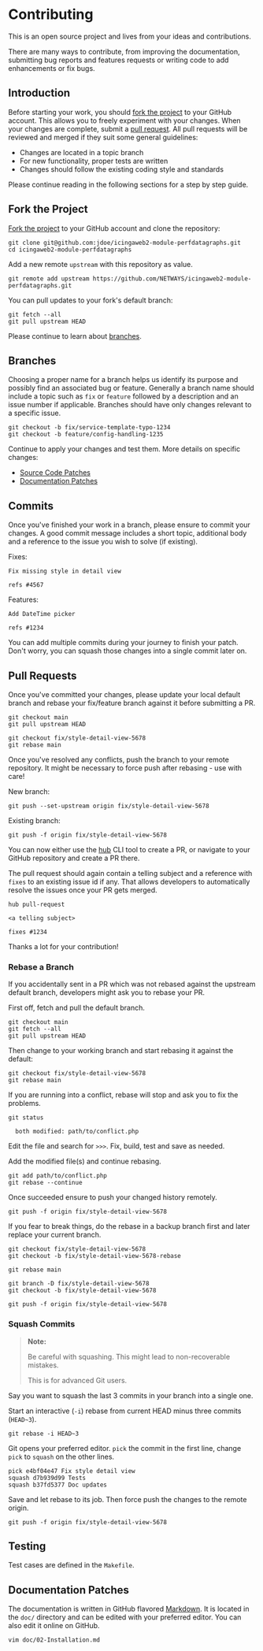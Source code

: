 # Contributing

This is an open source project and lives from your ideas and contributions.

There are many ways to contribute, from improving the documentation, submitting
bug reports and features requests or writing code to add enhancements or fix bugs.

## Introduction

Before starting your work, you should [fork the project](https://help.github.com/articles/fork-a-repo/)
to your GitHub account. This allows you to freely experiment with your changes.
When your changes are complete, submit a [pull request](https://help.github.com/articles/using-pull-requests/).
All pull requests will be reviewed and merged if they suit some general guidelines:

* Changes are located in a topic branch
* For new functionality, proper tests are written
* Changes should follow the existing coding style and standards

Please continue reading in the following sections for a step by step guide.

## Fork the Project

[Fork the project](https://help.github.com/articles/fork-a-repo/) to your GitHub account
and clone the repository:

```
git clone git@github.com:jdoe/icingaweb2-module-perfdatagraphs.git
cd icingaweb2-module-perfdatagraphs
```

Add a new remote `upstream` with this repository as value.

```
git remote add upstream https://github.com/NETWAYS/icingaweb2-module-perfdatagraphs.git
```

You can pull updates to your fork's default branch:

```
git fetch --all
git pull upstream HEAD
```

Please continue to learn about [branches](#branches).

## Branches

Choosing a proper name for a branch helps us identify its purpose and possibly
find an associated bug or feature.
Generally a branch name should include a topic such as `fix` or `feature` followed
by a description and an issue number if applicable. Branches should have only changes
relevant to a specific issue.

```
git checkout -b fix/service-template-typo-1234
git checkout -b feature/config-handling-1235
```

Continue to apply your changes and test them. More details on specific changes:

* [Source Code Patches](#source-code-patches)
* [Documentation Patches](#documentation-patches)

## Commits

Once you've finished your work in a branch, please ensure to commit
your changes. A good commit message includes a short topic, additional body
and a reference to the issue you wish to solve (if existing).

Fixes:

```
Fix missing style in detail view

refs #4567
```

Features:

```
Add DateTime picker

refs #1234
```

You can add multiple commits during your journey to finish your patch.
Don't worry, you can squash those changes into a single commit later on.

## Pull Requests

Once you've committed your changes, please update your local default
branch and rebase your fix/feature branch against it before submitting a PR.

```
git checkout main
git pull upstream HEAD

git checkout fix/style-detail-view-5678
git rebase main
```

Once you've resolved any conflicts, push the branch to your remote repository.
It might be necessary to force push after rebasing - use with care!

New branch:
```
git push --set-upstream origin fix/style-detail-view-5678
```

Existing branch:
```
git push -f origin fix/style-detail-view-5678
```

You can now either use the [hub](https://hub.github.com) CLI tool to create a PR, or navigate
to your GitHub repository and create a PR there.

The pull request should again contain a telling subject and a reference
with `fixes` to an existing issue id if any. That allows developers
to automatically resolve the issues once your PR gets merged.

```
hub pull-request

<a telling subject>

fixes #1234
```

Thanks a lot for your contribution!


### Rebase a Branch

If you accidentally sent in a PR which was not rebased against the upstream default branch,
developers might ask you to rebase your PR.

First off, fetch and pull the default branch.

```
git checkout main
git fetch --all
git pull upstream HEAD
```

Then change to your working branch and start rebasing it against the default:

```
git checkout fix/style-detail-view-5678
git rebase main
```

If you are running into a conflict, rebase will stop and ask you to fix the problems.

```
git status

  both modified: path/to/conflict.php
```

Edit the file and search for `>>>`. Fix, build, test and save as needed.

Add the modified file(s) and continue rebasing.

```
git add path/to/conflict.php
git rebase --continue
```

Once succeeded ensure to push your changed history remotely.

```
git push -f origin fix/style-detail-view-5678
```


If you fear to break things, do the rebase in a backup branch first and later replace your current branch.

```
git checkout fix/style-detail-view-5678
git checkout -b fix/style-detail-view-5678-rebase

git rebase main

git branch -D fix/style-detail-view-5678
git checkout -b fix/style-detail-view-5678

git push -f origin fix/style-detail-view-5678
```

### Squash Commits

> **Note:**
>
> Be careful with squashing. This might lead to non-recoverable mistakes.
>
> This is for advanced Git users.

Say you want to squash the last 3 commits in your branch into a single one.

Start an interactive (`-i`)  rebase from current HEAD minus three commits (`HEAD~3`).

```
git rebase -i HEAD~3
```

Git opens your preferred editor. `pick` the commit in the first line, change `pick` to `squash` on the other lines.

```
pick e4bf04e47 Fix style detail view
squash d7b939d99 Tests
squash b37fd5377 Doc updates
```

Save and let rebase to its job. Then force push the changes to the remote origin.

```
git push -f origin fix/style-detail-view-5678
```


## Testing

Test cases are defined in the `Makefile`.

## Documentation Patches

The documentation is written in GitHub flavored [Markdown](https://guides.github.com/features/mastering-markdown/).
It is located in the `doc/` directory and can be edited with your preferred editor. You can also
edit it online on GitHub.

```
vim doc/02-Installation.md
```

